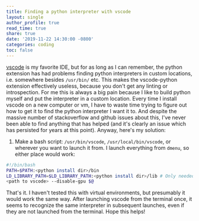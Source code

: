 ```yaml
---
title: Finding a python interpreter with vscode
layout: single
author_profile: true
read_time: true
share: true
date: '2019-11-22 14:30:00 -0800'
categories: coding
toc: false
---
```


[vscode](https://code.visualstudio.com) is my favorite IDE, but for as long as I can remember, the python extension has
had problems finding python interpreters in custom locations, i.e. somewhere besides `/usr/bin/` etc. This makes the
vscode-python extension effectively useless, because you don't get any linting or introspection. For me this is
always a big pain because I like to build python myself and put the interpreter in a custom location. Every time I
install vscode on a new computer or vm, I have to waste time trying to figure out how to get it to find the python
interpreter I want it to. And despite the massive number of stackoverflow and github issues about this, I've never
been able to find anything that has helped (and it's clearly an issue which has persisted for years at this point).
Anyway, here's my solution:

1. Make a bash script: `/usr/bin/vscode`, `/usr/local/bin/vscode`, or wherever you want to launch it from. I launch everything from `dmenu`, so either place would work:

```bash
#!/bin/bash
PATH=$PATH:<python install dir>/bin
LD_LIBRARY_PATH=$LD_LIBRARY_PATH:<python install dir>/lib # Only needed if you built python to use shared libraries
<path to vscode> --disable-gpu $@
```

That's it. I haven't tested this with virtual environments, but presumably it would work the same way. After launching
vscode from the terminal once, it seems to recognize the same interpreter in subsequent launches, even if they are not
launched from the terminal. Hope this helps!